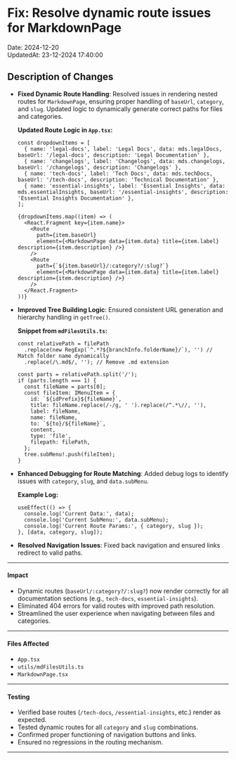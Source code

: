 # Fix: Resolve dynamic route issues for MarkdownPage

Date: 2024-12-20  
UpdatedAt: 23-12-2024 17:40:00

## Description of Changes

- **Fixed Dynamic Route Handling**:
  Resolved issues in rendering nested routes for `MarkdownPage`, ensuring proper handling of `baseUrl`, `category`, and `slug`. Updated logic to dynamically generate correct paths for files and categories.

  **Updated Route Logic in `App.tsx`:**

  ```tsx
  const dropdownItems = [
    { name: 'legal-docs', label: 'Legal Docs', data: mds.legalDocs, baseUrl: '/legal-docs', description: 'Legal Documentation' },
    { name: 'changelogs', label: 'Changelogs', data: mds.changelogs, baseUrl: '/changelogs', description: 'Changelogs' },
    { name: 'tech-docs', label: 'Tech Docs', data: mds.techDocs, baseUrl: '/tech-docs', description: 'Technical Documentation' },
    { name: 'essential-insights', label: 'Essential Insights', data: mds.essentialInsights, baseUrl: '/essential-insights', description: 'Essential Insights Documentation' },
  ];

  {dropdownItems.map((item) => (
    <React.Fragment key={item.name}>
      <Route
        path={item.baseUrl}
        element={<MarkdownPage data={item.data} title={item.label} description={item.description} />}
      />
      <Route
        path={`${item.baseUrl}/:category?/:slug?`}
        element={<MarkdownPage data={item.data} title={item.label} description={item.description} />}
      />
    </React.Fragment>
  ))}
  ```

- **Improved Tree Building Logic**:
  Ensured consistent URL generation and hierarchy handling in `getTree()`.

  **Snippet from `mdFilesUtils.ts`:**

  ```tsx
  const relativePath = filePath
    .replace(new RegExp(`^.*?${branchInfo.folderName}/`), '') // Match folder name dynamically
    .replace(/\.md$/, ''); // Remove .md extension

  const parts = relativePath.split('/');
  if (parts.length === 1) {
    const fileName = parts[0];
    const fileItem: IMenuItem = {
      id: `${idPrefix}${fileName}`,
      title: fileName.replace(/-/g, ' ').replace(/^.*\//, ''),
      label: fileName,
      name: fileName,
      to: `${to}/${fileName}`,
      content,
      type: 'file',
      filepath: filePath,
    };
    tree.subMenu!.push(fileItem);
  }
  ```

- **Enhanced Debugging for Route Matching**:
  Added debug logs to identify issues with `category`, `slug`, and `data.subMenu`.

  **Example Log:**

  ```tsx
  useEffect(() => {
    console.log('Current Data:', data);
    console.log('Current SubMenu:', data.subMenu);
    console.log('Current Route Params:', { category, slug });
  }, [data, category, slug]);
  ```

- **Resolved Navigation Issues**:
  Fixed back navigation and ensured links redirect to valid paths.

---

#### Impact

- Dynamic routes (`baseUrl/:category?/:slug?`) now render correctly for all documentation sections (e.g., `tech-docs`, `essential-insights`).
- Eliminated 404 errors for valid routes with improved path resolution.
- Streamlined the user experience when navigating between files and categories.

---

#### Files Affected

- `App.tsx`  
- `utils/mdFilesUtils.ts`  
- `MarkdownPage.tsx`

---

#### Testing

- Verified base routes (`/tech-docs`, `/essential-insights`, etc.) render as expected.
- Tested dynamic routes for all `category` and `slug` combinations.
- Confirmed proper functioning of navigation buttons and links.
- Ensured no regressions in the routing mechanism.

---
